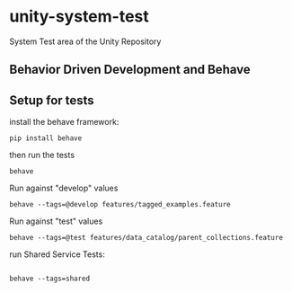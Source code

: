 # unity-system-test
System Test area of the Unity Repository

## Behavior Driven Development and Behave

## Setup for tests

install the behave framework:

```
pip install behave
```

then run the tests

```
behave
```

Run against "develop" values
```
behave --tags=@develop features/tagged_examples.feature
```

Run against "test" values
```
behave --tags=@test features/data_catalog/parent_collections.feature
```

run Shared Service Tests:
```

behave --tags=shared
```
